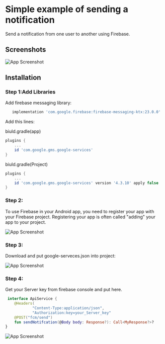 # Simple example of sending a notification

Send a notification from one user to another using Firebase.

## Screenshots

![App Screenshot](https://github.com/aliprogrammer7/SendNotificationExample/blob/main/Pics/pic0.png)

## Installation

### Step 1:Add Libraries

Add firebase messaging library:

```gradle
   implementation 'com.google.firebase:firebase-messaging-ktx:23.0.0'
```


Add this lines:

biuld.gradle(app)
```gradle
plugins {
    ...
    id 'com.google.gms.google-services'
}
```

biuld.gradle(Project)
```gradle
plugins {
    ...
    id 'com.google.gms.google-services' version '4.3.10' apply false
}
```
### Step 2:
To use Firebase in your Android app, you need to register your app with your Firebase project. Registering your app is often called "adding" your app to your project.

![App Screenshot](https://github.com/aliprogrammer7/SendNotificationExample/blob/main/Pics/pic3.png)

### Step 3:
Download and put google-serveces.json into project:

![App Screenshot](https://github.com/aliprogrammer7/SendNotificationApp/blob/main/Pics/pic2.png)

### Step 4:

Get your Server key from firebase console and put here.
```kotlin
 interface ApiService {
    @Headers(
            "Content-Type:application/json",
            "Authorization:key=your_Server_key"
    @POST("fcm/send")
    fun sendNotifcation(@Body body: Response?): Call<MyResponse?>?
}
```

![App Screenshot](https://github.com/aliprogrammer7/SendNotificationApp/blob/main/Pics/pic1.png)

